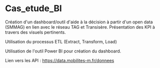 # Cas_etude_BI

Création d'un dashboard/outil d'aide à la décision à partir d'un open data (SMMAG) en lien avec le réseau TAG et Transisère.
Présentation des KPI à travers des visuels pertinents.

Utilisation du processus ETL (Extract, Transform, Load)

Utilisation de l'outil Power BI pour création du dashboard.

Lien vers les API :
https://data.mobilites-m.fr/donnees

